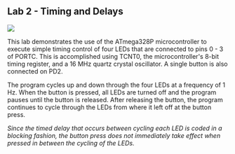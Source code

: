 ## Lab 2 - Timing and Delays

![](https://github.com/ethanmarkowski/MEMS1049_MechatronicsLabs/blob/master/Lab2_TimingAndDelays/Lab%202%20-%20Demo.gif)

This lab demonstrates the use of the ATmega328P microcontroller to execute simple timing control of four LEDs that are connected to pins 0 - 3 of PORTC. This is accomplished using TCNT0, the microcontroller's 8-bit timing register, and a 16 MHz quartz crystal oscillator. A single button is also connected on PD2.

The program cycles up and down through the four LEDs at a frequency of 1 Hz. When the button is pressed, all LEDs are turned off and the program pauses until the button is released. After releasing the button, the program continues to cycle through the LEDs from where it left off at the button press. 

*Since the timed delay that occurs between cycling each LED is coded in a blocking fashion, the button press does not immediately take effect when pressed in between the cycling of the LEDs.*
